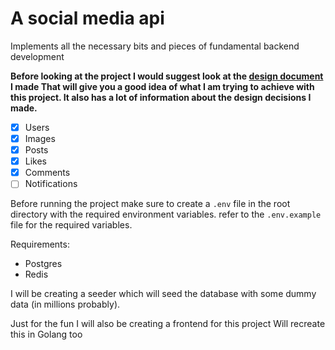 # A social media api

Implements all the necessary bits and pieces of fundamental backend development

**Before looking at the project I would suggest look at the [design document](./Design_Document.md)
I made That will give you a good idea of what I am trying to achieve with this project.
It also has a lot of information about the design decisions I made.**

-   [x] Users
-   [x] Images
-   [x] Posts
-   [x] Likes
-   [x] Comments
-   [ ] Notifications

Before running the project make sure to create a `.env` file in the root directory with the required environment variables. refer to the `.env.example` file for the required variables.

Requirements:
- Postgres
- Redis

I will be creating a seeder which will seed the database with some dummy data (in millions probably).

Just for the fun I will also be creating a frontend for this project
Will recreate this in Golang too
